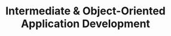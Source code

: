 ---
title: Intermediate & Object-Oriented Application Development
number: IST 242
course-type: [Additional]
description:  
bulletin-link: http://bulletins.psu.edu/undergrad/courses/i/ist/242
pathway-list: [Generalist, Interactive Media Developer]
---